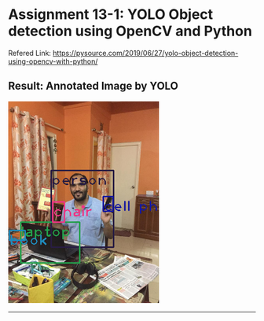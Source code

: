 # Assignment 13-1: YOLO Object detection using OpenCV and Python

Refered Link: https://pysource.com/2019/06/27/yolo-object-detection-using-opencv-with-python/


Result: Annotated Image by YOLO
-------------------------------

![](annotated_image.PNG)

----------------------------------------------------------------------------------------------------------------

